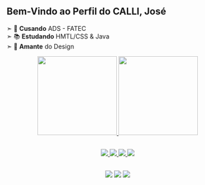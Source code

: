 ## Bem-Vindo ao Perfil do CALLI, José

➣ 🏫 **Cusando** ADS - FATEC <br>
➣ 📚 **Estudando** HMTL/CSS & Java <br>
➣ 🌅 **Amante** do Design <br> 

<div align="center">
  <a href="https://github.com/Calli832">
  <img height="180em" src="https://github-readme-stats.vercel.app/api?username=Calli832&show_icons=true&theme=maroongold&include_all_commits=true&count_private=true"/>
  <img height="180em" src="https://github-readme-stats.vercel.app/api/top-langs/?username=Calli832&layout=compact&langs_count=7&theme=maroongold"/>
</div>
  
  ##
  
<div align="center">
  <img src="https://img.shields.io/badge/C-00599C?style=for-the-badge&logo=c&logoColor=white"/>
  <img src="https://img.shields.io/badge/HTML-239120?style=for-the-badge&logo=html5&logoColor=white"/>
  <img src="https://img.shields.io/badge/CSS-239120?&style=for-the-badge&logo=css3&logoColor=white"/>
  <img src="https://img.shields.io/badge/Java-ED8B00?style=for-the-badge&logo=java&logoColor=white"/>
</div>
  
  ##
  
<div align="center">  
  <a href = "https://www.linkedin.com/in/josé-calli-18abb019a/"> <img src="https://img.shields.io/badge/LinkedIn-0077B5?style=for-the-badge&logo=linkedin&logoColor=white target="_blank"></a>
  <a href = "https://www.instagram.com/callijose/"> <img src="https://img.shields.io/badge/Instagram-E4405F?style=for-the-badge&logo=instagram&logoColor=white target="_blank"></a>
  <a href = "mailto:callij832@gmail.com"> <img src="https://img.shields.io/badge/-Gmail-%23333?style=for-the-badge&logo=gmail&logoColor=white" target="_blank"></a>
</div>
